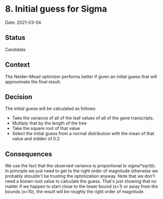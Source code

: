 # 8. Initial guess for Sigma

Date: 2021-03-04

## Status

Candidate

## Context

The Nelder-Mead optimizer performs better if given an initial guess that will approximate the final result.

## Decision

The initial guess will be calculated as follows:

* Take the variance of all of the leaf values of all of the gene transcripts.
* Multiply that by the length of the tree
* Take the square root of that value
* Select the initial guess from a normal distribution with the mean of that value and stddev of 0.2

## Consequences

We use the fact that the observed variance is proportional to sigma\*sqrt(t).  In principle we just need 
to get to the right order of magnitude otherwise we probably shouldn't be trusting the optimization anyway.
Note that we don't need a known root value to calculate the guess. That's just showing that no matter if we 
happen to start close to the lower bound (x=1) or away from the bounds (x=10), the result will be roughly 
the right order of magnitude.
